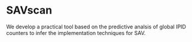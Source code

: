 # SAVscan
We develop a practical tool based on the predictive analsis of global IPID counters to infer the implementation techniques for SAV.
